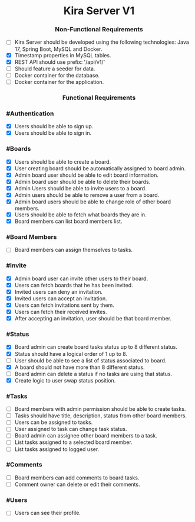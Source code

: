 <h1 align="center"> 
	Kira Server V1
</h1>

<h3 align="center"> 
	Non-Functional Requirements
</h3>

- [ ] Kira Server should be developed using the following technologies: Java 17, Spring Boot, MySQL and Docker.
- [x] Timestamp properties in MySQL tables.
- [x] REST API should use prefix: '/api/v1/'
- [ ] Should feature a seeder for data.
- [ ] Docker container for the database.
- [ ] Docker container for the application.

<h3 align="center"> 
	Functional Requirements
</h3>

### #Authentication

- [x] Users should be able to sign up.
- [x] Users should be able to sign in.

### #Boards

- [x] Users should be able to create a board.
- [x] User creating board should be automatically assigned to board admin.
- [x] Admin board user should be able to edit board information.
- [x] Admin board user should be able to delete their boards.
- [x] Admin Users should be able to invite users to a board.
- [x] Admin users should be able to remove a user from a board.
- [x] Admin board users should be able to change role of other board members.
- [x] Users should be able to fetch what boards they are in.
- [x] Board members can list board members list.

### #Board Members
- [ ] Board members can assign themselves to tasks.

### #Invite

- [x] Admin board user can invite other users to their board.
- [x] Users can fetch boards that he has been invited.
- [x] Invited users can deny an invitation.
- [x] Invited users can accept an invitation.
- [x] Users can fetch invitations sent by them.
- [x] Users can fetch their received invites.
- [x] After accepting an invitation, user should be that board member.

### #Status

- [x] Board admin can create board tasks status up to 8 different status.
- [x] Status should have a logical order of 1 up to 8.
- [ ] User should be able to see a list of status associated to board.
- [x] A board should not have more than 8 different status.
- [ ] Board admin can delete a status if no tasks are using that status.
- [x] Create logic to user swap status position.

### #Tasks

- [ ] Board members with admin permission should be able to create tasks.
- [ ] Tasks should have title, description, status from other board members.
- [ ] Users can be assigned to tasks.
- [ ] User assigned to task can change task status.
- [ ] Board admin can assignee other board members to a task.
- [ ] List tasks assigned to a selected board member.
- [ ] List tasks assigned to logged user.

### #Comments

- [ ] Board members can add comments to board tasks.
- [ ] Comment owner can delete or edit their comments.

### #Users

- [ ] Users can see their profile.
